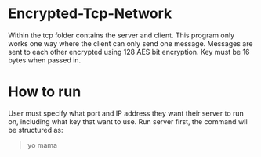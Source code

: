 # Encrypted-Tcp-Network
Within the tcp folder contains the server and client. This program only works one way where the client can only send one message. Messages are sent to each other encrypted using 128 AES bit encryption. Key must be 16 bytes when passed in.  

# How to run
User must specify what port and IP address they want their server to run on, including what key that want to use. Run server first, the command will be structured as: 
> yo mama
